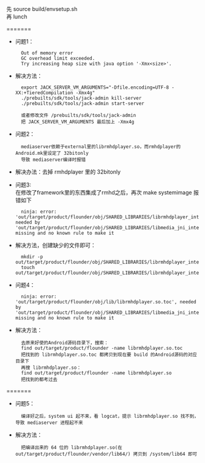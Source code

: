 先 source build/envsetup.sh  
再 lunch 

=======

* 问题1：  

	    Out of memory error
	    GC overhead limit exceeded.
	    Try increasing heap size with java option '-Xmx<size>'.


* 解决方法：
  
		export JACK_SERVER_VM_ARGUMENTS="-Dfile.encoding=UTF-8 -XX:+TieredCompilation -Xmx4g"  
		./prebuilts/sdk/tools/jack-admin kill-server  
		./prebuilts/sdk/tools/jack-admin start-server  

		或者修改文件 /prebuilts/sdk/tools/jack-admin  
		把 JACK_SERVER_VM_ARGUMENTS 最后加上 -Xmx4g 

* 问题2：

		mediaserver依赖于external里的librmhdplayer.so，而rmhdplayer的Android.mk里设定了 32bitonly
		导致 mediaserver编译时报错

* 解决办法：去掉 rmhdplayer 里的 32bitonly

* 问题3:  
在修改了framework里的东西集成了rmhd之后，再次 make systemimage 报错如下

		ninja: error: 'out/target/product/flounder/obj/SHARED_LIBRARIES/librmhdplayer_intermediates/export_includes', needed by 'out/target/product/flounder/obj/SHARED_LIBRARIES/libmedia_jni_intermediates/import_includes', missing and no known rule to make it

* 解决方法，创建缺少的文件即可：

		mkdir -p out/target/product/flounder/obj/SHARED_LIBRARIES/librmhdplayer_intermediates/
		touch out/target/product/flounder/obj/SHARED_LIBRARIES/librmhdplayer_intermediates/export_includes

* 问题4：

		ninja: error: 'out/target/product/flounder/obj/lib/librmhdplayer.so.toc', needed by 'out/target/product/flounder/obj/SHARED_LIBRARIES/libmedia_jni_intermediates/LINKED/libmedia_jni.so', missing and no known rule to make it

* 解决方法：

		去原来好使的Android源码目录下，搜索：
		find out/target/product/flounder -name librmhdplayer.so.toc
		把找到的 librmhdplayer.so.toc 都拷贝到现在要 build 的Android源码的对应目录下
		再搜 librmhdplayer.so：
		find out/target/product/flounder -name librmhdplayer.so
		把找到的都考过去

		
=======

* 问题5：

		编译好之后，system ui 起不来，看 logcat，提示 librmhdplayer.so 找不到，导致 mediaserver 进程起不来

* 解决方法：

		把编译出来的 64 位的 librmhdplayer.so(在 out/target/product/flounder/vendor/lib64/) 拷贝到 /system/lib64 即可